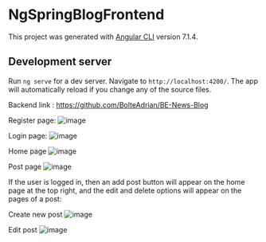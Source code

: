 # NgSpringBlogFrontend

This project was generated with [Angular CLI](https://github.com/angular/angular-cli) version 7.1.4.

## Development server

Run `ng serve` for a dev server. Navigate to `http://localhost:4200/`. The app will automatically reload if you change any of the source files.

Backend link : https://github.com/BolteAdrian/BE-News-Blog

Register page:
![image](https://user-images.githubusercontent.com/87446991/214426942-f4623799-ce31-431a-ad2f-cd71de553977.png)

Login page:
![image](https://user-images.githubusercontent.com/87446991/214426983-b560e9b4-ad3a-4ac3-9b1c-04d7656b8bd6.png)

Home page
![image](https://user-images.githubusercontent.com/87446991/214427154-4727b1ad-5a34-4749-9a4e-a7cf3c512d18.png)

Post page
![image](https://user-images.githubusercontent.com/87446991/214427129-9a427bed-9c6d-4ab1-9c1c-7885b7dfe017.png)

If the user is logged in, then an add post button will appear on the home page at the top right, and the edit and delete options will appear on the pages of a post:

Create new post
![image](https://user-images.githubusercontent.com/87446991/214427189-1a97a04f-c99f-4fdb-a5c0-7d9b8bfa1d0b.png)

Edit post
![image](https://user-images.githubusercontent.com/87446991/214427252-a2068e10-5c3d-45c7-8e68-854d201ecaec.png)
